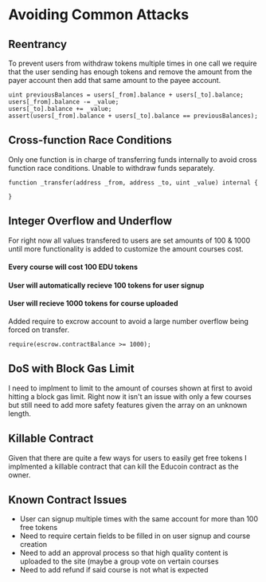# Avoiding Common Attacks


## Reentrancy

To prevent users from withdraw tokens multiple times in one call we require that the user sending has enough tokens and remove the amount from the payer account then add that same amount to the payee account.

```
uint previousBalances = users[_from].balance + users[_to].balance;
users[_from].balance -= _value;
users[_to].balance += _value;
assert(users[_from].balance + users[_to].balance == previousBalances);
 ```


## Cross-function Race Conditions

Only one function is in charge of transferring funds internally to avoid cross function race conditions. Unable to withdraw funds separately.

```
function _transfer(address _from, address _to, uint _value) internal {

}
```


## Integer Overflow and Underflow

For right now all values transfered to users are set amounts of 100 & 1000 until more functionality is added to customize the amount courses cost.

#### Every course will cost 100 EDU tokens
#### User will automatically recieve 100 tokens for user signup
#### User will recieve 1000 tokens for course uploaded

Added require to excrow account to avoid a large number overflow being forced on transfer.
```
require(escrow.contractBalance >= 1000);
```

## DoS with Block Gas Limit

I need to implment to limit to the amount of courses shown at first to avoid hitting a block gas limit. Right now it isn't an issue with only a few courses but still need to add more safety features given the array on an unknown length.


## Killable Contract

Given that there are quite a few ways for users to easily get free tokens I implmented a killable contract that can kill the Educoin contract as the owner.


## Known Contract Issues

* User can signup multiple times with the same account for more than 100 free tokens
* Need to require certain fields to be filled in on user signup and course creation
* Need to add an approval process so that high quality content is uploaded to the site (maybe a group vote on vertain courses
* Need to add refund if said course is not what is expected
